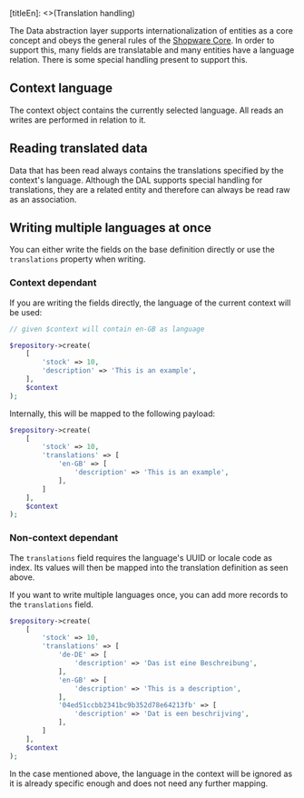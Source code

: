 [titleEn]: <>(Translation handling)

The Data abstraction layer supports internationalization of entities as a core concept and obeys the general rules of the [Shopware Core](./../20-internationalization.md). In order to support this, many fields are translatable and many entities have a language relation. There is some special handling present to support this.

## Context language

The context object contains the currently selected language. All reads an writes are performed in relation to it. 

## Reading translated data

Data that has been read always contains the translations specified by the context's language. Although the DAL supports special handling for translations, they are a related entity and therefore can always be read raw as an association.

## Writing multiple languages at once

You can either write the fields on the base definition directly or use the `translations` property when writing.

### Context dependant

If you are writing the fields directly, the language of the current context will be used:

```php
// given $context will contain en-GB as language

$repository->create(
    [
        'stock' => 10,
        'description' => 'This is an example',
    ],
    $context
);
```

Internally, this will be mapped to the following payload:

```php
$repository->create(
    [
        'stock' => 10,
        'translations' => [
            'en-GB' => [
                'description' => 'This is an example',
            ],
        ]
    ],
    $context
);
```

### Non-context dependant

The `translations` field requires the language's UUID or locale code as index. Its values will then be mapped into the translation definition as seen above.

If you want to write multiple languages once, you can add more records to the `translations` field.

```php
$repository->create(
    [
        'stock' => 10,
        'translations' => [
            'de-DE' => [
                'description' => 'Das ist eine Beschreibung',
            ],
            'en-GB' => [
                'description' => 'This is a description',
            ],
            '04ed51ccbb2341bc9b352d78e64213fb' => [
                'description' => 'Dat is een beschrijving',
            ],
        ]
    ],
    $context
);
```

In the case mentioned above, the language in the context will be ignored as it is already specific enough and does not need any further mapping.
